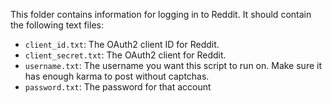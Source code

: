 This folder contains information for logging in to Reddit. It should contain the following text files:

- `client_id.txt`: The OAuth2 client ID for Reddit.
- `client_secret.txt`: The OAuth2 client for Reddit.
- `username.txt`: The username you want this script to run on. Make sure it has enough karma to post without captchas.
- `password.txt`: The password for that account